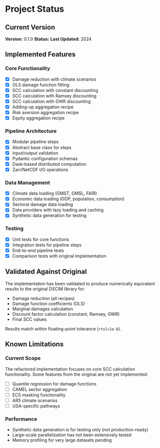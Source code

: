 # Project Status

## Current Version

**Version:** 0.1.0
**Status:** 
**Last Updated:** 2024

## Implemented Features

### Core Functionality

- [x] Damage reduction with climate scenarios
- [x] OLS damage function fitting
- [x] SCC calculation with constant discounting
- [x] SCC calculation with Ramsey discounting
- [x] SCC calculation with GWR discounting
- [x] Adding-up aggregation recipe
- [x] Risk aversion aggregation recipe
- [x] Equity aggregation recipe

### Pipeline Architecture

- [x] Modular pipeline steps
- [x] Abstract base class for steps
- [x] Input/output validation
- [x] Pydantic configuration schemas
- [x] Dask-based distributed computation
- [x] Zarr/NetCDF I/O operations

### Data Management

- [x] Climate data loading (GMST, GMSL, FAIR)
- [x] Economic data loading (GDP, population, consumption)
- [x] Sectoral damage data loading
- [x] Data providers with lazy loading and caching
- [x] Synthetic data generation for testing

### Testing

- [x] Unit tests for core functions
- [x] Integration tests for pipeline steps
- [x] End-to-end pipeline tests
- [x] Comparison tests with original implementation

## Validated Against Original

The implementation has been validated to produce numerically equivalent results to the original DSCIM library for:

- Damage reduction (all recipes)
- Damage function coefficients (OLS)
- Marginal damages calculation
- Discount factor calculation (constant, Ramsey, GWR)
- Final SCC values

Results match within floating-point tolerance (`rtol=1e-6`).

## Known Limitations

### Current Scope

The refactored implementation focuses on core SCC calculation functionality. Some features from the original are not yet implemented:

- [ ] Quantile regression for damage functions
- [ ] CAMEL sector aggregation
- [ ] ECS masking functionality
- [ ] AR5 climate scenarios
- [ ] USA-specific pathways

### Performance

- Synthetic data generation is for testing only (not production-ready)
- Large-scale parallelization has not been extensively tested
- Memory profiling for very large datasets pending
